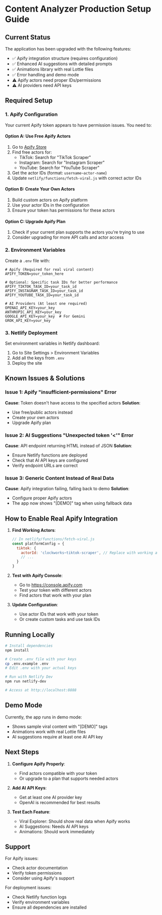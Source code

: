 # Content Analyzer Production Setup Guide

## Current Status

The application has been upgraded with the following features:
- ✅ Apify integration structure (requires configuration)
- ✅ Enhanced AI suggestions with detailed prompts
- ✅ Animations library with real Lottie files
- ✅ Error handling and demo mode
- ⚠️ Apify actors need proper IDs/permissions
- ⚠️ AI providers need API keys

## Required Setup

### 1. Apify Configuration

Your current Apify token appears to have permission issues. You need to:

#### Option A: Use Free Apify Actors
1. Go to [Apify Store](https://apify.com/store)
2. Find free actors for:
   - TikTok: Search for "TikTok Scraper" 
   - Instagram: Search for "Instagram Scraper"
   - YouTube: Search for "YouTube Scraper"
3. Get the actor IDs (format: `username~actor-name`)
4. Update `netlify/functions/fetch-viral.js` with correct actor IDs

#### Option B: Create Your Own Actors
1. Build custom actors on Apify platform
2. Use your actor IDs in the configuration
3. Ensure your token has permissions for these actors

#### Option C: Upgrade Apify Plan
1. Check if your current plan supports the actors you're trying to use
2. Consider upgrading for more API calls and actor access

### 2. Environment Variables

Create a `.env` file with:
```env
# Apify (Required for real viral content)
APIFY_TOKEN=your_token_here

# Optional: Specific task IDs for better performance
APIFY_TIKTOK_TASK_ID=your_task_id
APIFY_INSTAGRAM_TASK_ID=your_task_id  
APIFY_YOUTUBE_TASK_ID=your_task_id

# AI Providers (At least one required)
OPENAI_API_KEY=your_key
ANTHROPIC_API_KEY=your_key
GOOGLE_API_KEY=your_key  # For Gemini
GROK_API_KEY=your_key
```

### 3. Netlify Deployment

Set environment variables in Netlify dashboard:
1. Go to Site Settings > Environment Variables
2. Add all the keys from `.env`
3. Deploy the site

## Known Issues & Solutions

### Issue 1: Apify "insufficient-permissions" Error
**Cause**: Token doesn't have access to the specified actors
**Solution**: 
- Use free/public actors instead
- Create your own actors
- Upgrade Apify plan

### Issue 2: AI Suggestions "Unexpected token '<'" Error  
**Cause**: API endpoint returning HTML instead of JSON
**Solution**: 
- Ensure Netlify functions are deployed
- Check that AI API keys are configured
- Verify endpoint URLs are correct

### Issue 3: Generic Content Instead of Real Data
**Cause**: Apify integration failing, falling back to demo
**Solution**: 
- Configure proper Apify actors
- The app now shows "[DEMO]" tag when using fallback data

## How to Enable Real Apify Integration

1. **Find Working Actors**:
   ```javascript
   // In netlify/functions/fetch-viral.js
   const platformConfig = {
     tiktok: {
       actorId: 'clockworks~tiktok-scraper', // Replace with working actor
       // ...
     }
   }
   ```

2. **Test with Apify Console**:
   - Go to https://console.apify.com
   - Test your token with different actors
   - Find actors that work with your plan

3. **Update Configuration**:
   - Use actor IDs that work with your token
   - Or create custom tasks and use task IDs

## Running Locally

```bash
# Install dependencies
npm install

# Create .env file with your keys
cp .env.example .env
# Edit .env with your actual keys

# Run with Netlify Dev
npm run netlify-dev

# Access at http://localhost:8888
```

## Demo Mode

Currently, the app runs in demo mode:
- Shows sample viral content with "[DEMO]" tags
- Animations work with real Lottie files
- AI suggestions require at least one AI API key

## Next Steps

1. **Configure Apify Properly**:
   - Find actors compatible with your token
   - Or upgrade to a plan that supports needed actors

2. **Add AI API Keys**:
   - Get at least one AI provider key
   - OpenAI is recommended for best results

3. **Test Each Feature**:
   - Viral Explorer: Should show real data when Apify works
   - AI Suggestions: Needs AI API keys
   - Animations: Should work immediately

## Support

For Apify issues:
- Check actor documentation
- Verify token permissions
- Consider using Apify's support

For deployment issues:
- Check Netlify function logs
- Verify environment variables
- Ensure all dependencies are installed
